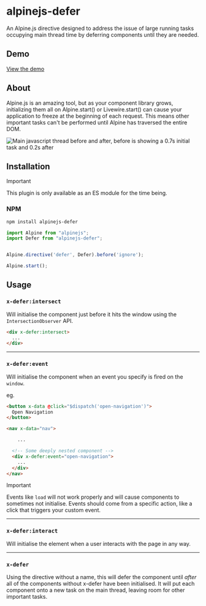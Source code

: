 # alpinejs-defer

An Alpine.js directive designed to address the issue of large running tasks occupying main thread time by deferring components until they are needed.

## Demo

[View the demo](https://fawnsoftware.github.io/alpinejs-defer/)

## About

Alpine.js is an amazing tool, but as your component library grows, initializing them all on Alpine.start() or Livewire.start() can cause your application to freeze at the beginning of each request. This means other important tasks can't be performed until Alpine has traversed the entire DOM.



![Main javascript thread before and after, before is showing a 0.7s initial task and 0.2s after](header.png)

## Installation

> [!IMPORTANT]
>  This plugin is only available as an ES module for the time being.

### NPM

```bash
npm install alpinejs-defer
```

```js
import Alpine from "alpinejs";
import Defer from "alpinejs-defer";


Alpine.directive('defer', Defer).before('ignore');

Alpine.start();
```

## Usage


### `x-defer:intersect`

Will initialise the component just before it hits the window using the `IntersectionObserver` API.

```html
<div x-defer:intersect>
  ...
</div>
```

---

### `x-defer:event`

Will initialise the component when an event you specify is fired on the `window`.

eg.

```html
<button x-data @click="$dispatch('open-navigation')">
  Open Navigation
</button>

<nav x-data="nav">

	...

  <!-- Some deeply nested component -->
  <div x-defer:event="open-navigation">
    ...
  </div>
</nav>
```

> [!IMPORTANT]
>  Events like `load` will not work properly and will cause components to sometimes not initialise. Events should come from a specific action, like a click that triggers your custom event.

---

### `x-defer:interact`

Will initialise the element when a user interacts with the page in any way.

---

### `x-defer`

Using the directive without a name, this will defer the component until _after_ all of the components without x-defer have been initialised. It will put each component onto a new task on the main thread, leaving room for other important tasks.
